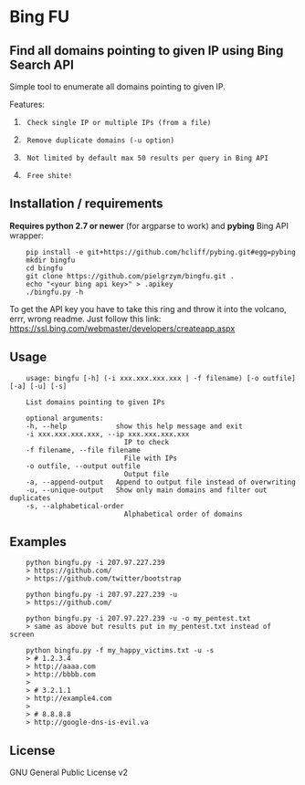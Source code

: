 Bing FU
=======

Find all domains pointing to given IP using Bing Search API
-----------------------------------------------------------

Simple tool to enumerate all domains pointing to given IP. 

Features:

1.      Check single IP or multiple IPs (from a file)
2.      Remove duplicate domains (-u option)
3.      Not limited by default max 50 results per query in Bing API
4.      Free shite!

Installation / requirements
---------------------------

**Requires python 2.7 or newer** (for argparse to work) and **pybing** Bing API wrapper:
        
        pip install -e git+https://github.com/hcliff/pybing.git#egg=pybing
        mkdir bingfu
        cd bingfu
        git clone https://github.com/pielgrzym/bingfu.git .
        echo "<your bing api key>" > .apikey
        ./bingfu.py -h

To get the API key you have to take this ring and throw it into the volcano, errr, wrong readme. Just follow this link:
<https://ssl.bing.com/webmaster/developers/createapp.aspx>

Usage
-----

        usage: bingfu [-h] (-i xxx.xxx.xxx.xxx | -f filename) [-o outfile] [-a] [-u] [-s]

        List domains pointing to given IPs

        optional arguments:
        -h, --help            show this help message and exit
        -i xxx.xxx.xxx.xxx, --ip xxx.xxx.xxx.xxx
                                IP to check
        -f filename, --file filename
                                File with IPs
        -o outfile, --output outfile
                                Output file
        -a, --append-output   Append to output file instead of overwriting
        -u, --unique-output   Show only main domains and filter out duplicates
        -s, --alphabetical-order
                                Alphabetical order of domains

Examples
--------

        python bingfu.py -i 207.97.227.239
        > https://github.com/
        > https://github.com/twitter/bootstrap

        python bingfu.py -i 207.97.227.239 -u
        > https://github.com/
        
        python bingfu.py -i 207.97.227.239 -u -o my_pentest.txt
        > same as above but results put in my_pentest.txt instead of screen

        python bingfu.py -f my_happy_victims.txt -u -s
        > # 1.2.3.4
        > http://aaaa.com
        > http://bbbb.com
        > 
        > # 3.2.1.1
        > http://example4.com
        >
        > # 8.8.8.8
        > http://google-dns-is-evil.va

License
-------

GNU General Public License v2
